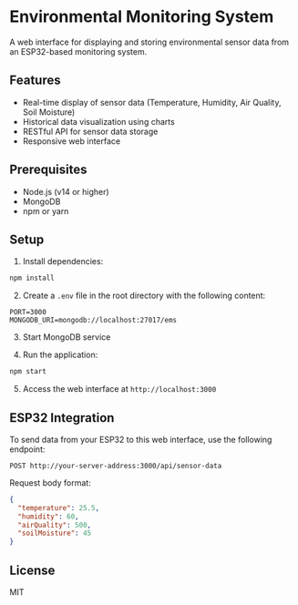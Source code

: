 # Environmental Monitoring System

A web interface for displaying and storing environmental sensor data from an ESP32-based monitoring system.

## Features

- Real-time display of sensor data (Temperature, Humidity, Air Quality, Soil Moisture)
- Historical data visualization using charts
- RESTful API for sensor data storage
- Responsive web interface

## Prerequisites

- Node.js (v14 or higher)
- MongoDB
- npm or yarn

## Setup

1. Install dependencies:

```bash
npm install
```

2. Create a `.env` file in the root directory with the following content:

```
PORT=3000
MONGODB_URI=mongodb://localhost:27017/ems
```

3. Start MongoDB service

4. Run the application:

```bash
npm start
```

5. Access the web interface at `http://localhost:3000`

## ESP32 Integration

To send data from your ESP32 to this web interface, use the following endpoint:

```
POST http://your-server-address:3000/api/sensor-data
```

Request body format:

```json
{
  "temperature": 25.5,
  "humidity": 60,
  "airQuality": 500,
  "soilMoisture": 45
}
```

## License

MIT
